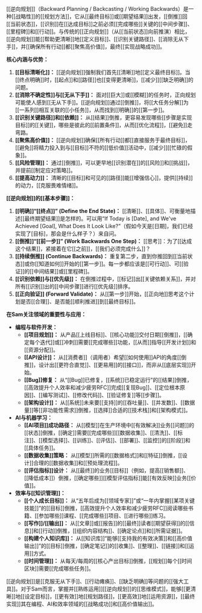 [[逆向规划]]（Backward Planning / Backcasting / Working Backwards）是一种[[战略性]]的[[规划方法]]，它从[[最终目标]]或[[期望结果]]出发，[[倒推]]回[[当前状态]]，[[识别]]在[[达成目标]]之前必须[[完成哪些]]关键的[[中间步骤]]、[[里程碑]]和[[行动]]。与传统的[[正向规划]]（从[[当前状态]]向前推演）相比，[[逆向规划]]能[[帮助更清晰]]地[[定义目标]]、[[识别关键路径]]、[[消除无从下手]]，并[[确保所有行动]]都[[聚焦高价值]]，最终[[实现战略成功]]。

**核心内涵与优势：**

1.  **[[目标清晰化]]：** [[逆向规划]]强制我们首先[[清晰]]地[[定义最终目标]]。当[[终点明确]]时，[[起点]]和[[路径]]也[[变得更清晰]]，[[减少]][[缺乏明确]]的问题。
2.  **[[消除不确定性]]与[[无从下手]]：** 面对[[巨大]]或[[模糊]]的任务时，正向规划可能使人感到[[无从下手]]。[[逆向规划]]通过[[倒推]]，将[[大任务分解]]为[[一系列]]相互关联的[[小任务]]，从而找到[[明确]]的[[第一步]]。
3.  **[[识别关键路径]]和[[依赖]]：** 从[[结果]]倒推，更容易发现哪些[[步骤是实现目标]]的[[关键]]，哪些是彼此的[[前置条件]]，从而[[优化流程]]，[[避免]]走弯路。
4.  **[[聚焦高价值]]：** [[逆向规划]]确保[[所有行动]]都[[直接服务于最终目标]]，[[避免]]将精力投入到与[[目标]]不符的[[低价值]]活动中，[[减少]][[忙碌的假象]]。
5.  **[[风险管理]]：** 通过[[倒推]]，可以更早地[[识别潜在]]的[[风险]]和[[挑战]]，并提前[[制定应对策略]]。
6.  **[[提高动力]]：** 清晰的[[目标]]和可见的[[路径]]能[[增强信心]]，提供[[持续]]的动力，[[克服畏难情绪]]。

**[[逆向规划]]的[[基本步骤]]：**

1.  **[[明确]]“[[终点]]” (Define the End State)：** [[清晰]]、[[具体]]、可衡量地描述[[最终期望结果]]是怎样的。可以用“If Today is [Date], and We've Achieved [Goal], What Does It Look Like?”（假如今天是[日期]，我们已经实现了[目标]，那会是什么样子？）来自问。
2.  **[[倒推]]“[[前一步]]” (Work Backwards One Step)：** [[思考]]：为了[[达成这个结果]]，紧接着在它[[之前]]，[[我们必须完成什么]]？
3.  **[[持续倒推]] (Continue Backwards)：** 重复第二步，直到你推回到[[当前状态]]或你[[知道如何]]开始的[[第一步]]。每一步都应该是[[可行动]]、可[[验证]]的[[中间结果]]或[[里程碑]]。
4.  **[[识别依赖]]与[[优先级]]：** 在倒推过程中，[[标记]]出[[关键依赖关系]]，并对所有[[识别]]出的[[中间步骤]]进行[[优先级]]排序。
5.  **[[正向验证]] (Forward Validate)：** 从[[第一步]]开始，[[正向地]]思考这个计划是否[[合理]]、是否能[[顺利推进]]到[[最终目标]]。

**在Sam关注领域的重要性与应用：**

*   **编程与软件开发：**
    *   **[[项目规划]]：** 从产品[[上线目标]]、[[核心功能]]交付日期[[倒推]]，[[确定每个迭代]]或[[冲刺]]需要[[完成哪些]]功能，[[从而]]指导[[开发计划]]和[[资源分配]]。
    *   **[[API设计]]：** 从[[消费者]]（调用者）希望[[如何使用]]API的角度[[倒推]]，设计出[[更符合直觉]]、[[更易用]]的[[接口]]，而非从[[底层实现]]开始。
    *   **[[Bug]]修复：** 从“[[Bug]]已修复，[[系统]]已稳定运行”的[[结果]]倒推，[[高效提升个人效率和减少疲劳RFC]]完成[[复现Bug]]、[[定位根本原因]]、[[编写测试]]、[[修改代码]]、[[验证修复]]等[[步骤]]。
    *   **[[架构设计]]：** 从[[系统]]未来要[[支持]]的[[吞吐量]]、[[并发数]]、[[数据量]]等[[非功能性需求]]倒推，[[选择]]合适的[[技术栈]]和[[架构模式]]。
*   **AI与机器学习：**
    *   **[[AI项目]]成功路径：** 从[[模型]]在生产环境中[[有效解决]]业务[[问题]]的[[状态]]倒推，[[确定]]需要[[完成哪些]][[数据收集]]、[[清洗]]、[[标注]]、[[模型选择]]、[[训练]]、[[评估]]、[[部署]]、[[监控]]的[[阶段]]和[[具体任务]]。
    *   **[[数据收集]]策略：** 从[[模型]]所需的[[数据格式]]和[[特征]]倒推，[[设计]]合理的[[数据收集]]和[[预处理流程]]。
    *   **[[评估指标]]设计：** 从[[最终]]的业务[[目标]]（例如，提高[[销售额]]、[[降低成本]]）倒推，[[确定哪些]][[模型评估指标]]能[[有效反映]]业务[[价值]]。
*   **效率与[[知识管理]]：**
    *   **[[个人成长目标]]：** 从“五年后成为[[领域专家]]”或“一年内掌握[[某项关键技能]]”的[[目标]]倒推，[[高效提升个人效率和减少疲劳RFC]]阅读哪些书籍、[[参加哪些]]课程、[[完成哪些]]项目、[[进行哪些]]练习。
    *   **[[写作]]/[[输出]]：** 从[[文章]]或[[报告]]的[[最终]]读者[[期望获得]]的[[信息]]和[[行动]]倒推，[[组织内容结构]]、[[确定论点]]和[[所需证据]]。
    *   **[[构建个人知识库]]：** 从[[知识库]]“能够[[支持我的有效决策]]和[[高价值输出]]”的[[目标]]倒推，[[确定笔记]]的[[收集]]、[[整理]]、[[链接]]和[[运用]]方式。
    *   **[[时间管理]]：** 从每天/每周的[[核心产出目标]]倒推，[[规划]]每个[[时间区块]]需要[[完成哪些任务]]。

[[逆向规划]]是[[克服无从下手]]、[[行动瘫痪]]、[[缺乏明确]]等问题的[[强大工具]]。对于Sam而言，掌握并[[熟练运用]][[逆向规划]]的[[思维模式]]，能够[[更清晰]]地[[设定目标]]，[[更有效]]地[[规划路径]]，[[更高效]]地[[运用资源]]，[[最终实现]]其在编程、AI和效率领域的[[战略成功]]和[[高价值输出]]。